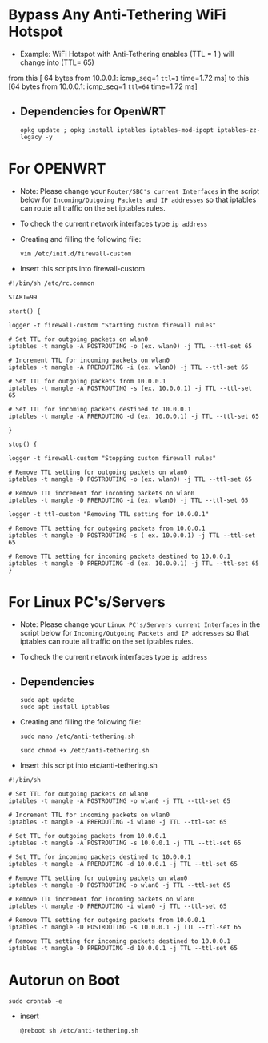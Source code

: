 # Bypass Any Anti-Tethering WiFi Hotspot
- Example:
WiFi Hotspot with Anti-Tethering enables (TTL = 1 ) will change into (TTL= 65)

from this
[ 64 bytes from 10.0.0.1: icmp_seq=1 `ttl=1` time=1.72 ms]
to this
[64 bytes from 10.0.0.1: icmp_seq=1 `ttl=64` time=1.72 ms]



- ## Dependencies for OpenWRT

      opkg update ; opkg install iptables iptables-mod-ipopt iptables-zz-legacy -y


# For OPENWRT

- Note: Please change your `Router/SBC's current Interfaces` in the script below for `Incoming/Outgoing Packets and IP addresses` so that iptables can route all traffic on the set iptables rules.
- To check the current network interfaces type `ip address ` 

- Creating and filling the following file:

      vim /etc/init.d/firewall-custom

- Insert this scripts into firewall-custom
```
#!/bin/sh /etc/rc.common

START=99

start() {

logger -t firewall-custom "Starting custom firewall rules"

# Set TTL for outgoing packets on wlan0
iptables -t mangle -A POSTROUTING -o (ex. wlan0) -j TTL --ttl-set 65

# Increment TTL for incoming packets on wlan0
iptables -t mangle -A PREROUTING -i (ex. wlan0) -j TTL --ttl-set 65

# Set TTL for outgoing packets from 10.0.0.1
iptables -t mangle -A POSTROUTING -s (ex. 10.0.0.1) -j TTL --ttl-set 65

# Set TTL for incoming packets destined to 10.0.0.1
iptables -t mangle -A PREROUTING -d (ex. 10.0.0.1) -j TTL --ttl-set 65

}

stop() {

logger -t firewall-custom "Stopping custom firewall rules"

# Remove TTL setting for outgoing packets on wlan0
iptables -t mangle -D POSTROUTING -o (ex. wlan0) -j TTL --ttl-set 65

# Remove TTL increment for incoming packets on wlan0
iptables -t mangle -D PREROUTING -i (ex. wlan0) -j TTL --ttl-set 65

logger -t ttl-custom "Removing TTL setting for 10.0.0.1"

# Remove TTL setting for outgoing packets from 10.0.0.1
iptables -t mangle -D POSTROUTING -s ( ex. 10.0.0.1) -j TTL --ttl-set 65

# Remove TTL setting for incoming packets destined to 10.0.0.1
iptables -t mangle -D PREROUTING -d (ex. 10.0.0.1) -j TTL --ttl-set 65
}
```

# For Linux PC's/Servers

- Note: Please change your `Linux PC's/Servers current Interfaces` in the script below for `Incoming/Outgoing Packets and IP addresses` so that iptables can route all traffic on the set iptables rules.
- To check the current network interfaces type `ip address ` 

- ## Dependencies

      sudo apt update
      sudo apt install iptables

- Creating and filling the following file:

      sudo nano /etc/anti-tethering.sh
  
      sudo chmod +x /etc/anti-tethering.sh

- Insert this script into etc/anti-tethering.sh
```
#!/bin/sh

# Set TTL for outgoing packets on wlan0
iptables -t mangle -A POSTROUTING -o wlan0 -j TTL --ttl-set 65

# Increment TTL for incoming packets on wlan0
iptables -t mangle -A PREROUTING -i wlan0 -j TTL --ttl-set 65

# Set TTL for outgoing packets from 10.0.0.1
iptables -t mangle -A POSTROUTING -s 10.0.0.1 -j TTL --ttl-set 65

# Set TTL for incoming packets destined to 10.0.0.1
iptables -t mangle -A PREROUTING -d 10.0.0.1 -j TTL --ttl-set 65

# Remove TTL setting for outgoing packets on wlan0
iptables -t mangle -D POSTROUTING -o wlan0 -j TTL --ttl-set 65

# Remove TTL increment for incoming packets on wlan0
iptables -t mangle -D PREROUTING -i wlan0 -j TTL --ttl-set 65

# Remove TTL setting for outgoing packets from 10.0.0.1
iptables -t mangle -D POSTROUTING -s 10.0.0.1 -j TTL --ttl-set 65

# Remove TTL setting for incoming packets destined to 10.0.0.1
iptables -t mangle -D PREROUTING -d 10.0.0.1 -j TTL --ttl-set 65

```
# Autorun on Boot

    sudo crontab -e
    
- insert 

      @reboot sh /etc/anti-tethering.sh

